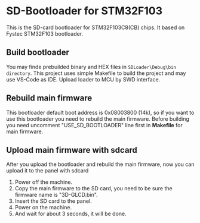 # SD-Bootloader for STM32F103

This is the SD-card bootloader for STM32F103C8(CB) chips. It based on Fystec STM32F103 bootloader.

## Build bootloader

You may finde prebuilded binary and HEX files in `SDLoader\Debug\bin directory`. This project uses simple Makefile to build the project and may use VS-Code as IDE. Upload loader to MCU by SWD interface.

## Rebuild main firmware

This bootloader default boot address is 0x08003800 (14k), so if you want to use this bootloader you need to rebuild the main firmware. Before building you need uncomment "USE_SD_BOOTLOADER" line first in **Makefile** for main firmware.

## Upload main firmware with sdcard

After you upload the bootloader and rebuild the main firmware, now you can upload it to the panel with sdcard

1. Power off the machine.
2. Copy the main firmware to the SD card, you need to be sure the firmware name is "3D-GLCD.bin". 
3. Insert the SD card to the panel.
4. Power on the machine.
5. And wait for about 3 seconds, it will be done.

